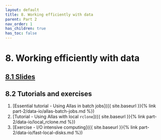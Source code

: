```yaml
---
layout: default
title: 8. Working efficiently with data
parent: Part 2
nav_order: 1
has_children: true
has_toc: false
---
```


# 8. Working efficiently with data

## [8.1 Slides](https://a3s.fi/CSC_training/08_datamigration_io.html)

## 8.2 Tutorials and exercises

1. [Essential tutorial - Using Allas in batch jobs]({{ site.baseurl }}{% link part-2/data-io/allas-batch-jobs.md %})
2. [Tutorial - Using Allas with local `rclone`]({{ site.baseurl }}{% link part-2/data-io/local_rclone.md %})
3. [Exercise - I/O intensive computing]({{ site.baseurl }}{% link part-2/data-io/fast-local-disks.md %})

